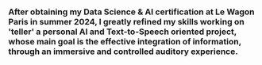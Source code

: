 ### After obtaining my Data Science & AI certification at Le Wagon Paris in summer 2024, I greatly refined my skills working on 'teller' a personal AI and Text-to-Speech oriented project, whose main goal is the effective integration of information, through an immersive and controlled auditory experience.
